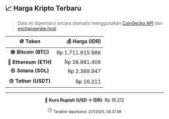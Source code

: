 

<!-- HARGA_KRIPTO -->
## 📈 Harga Kripto Terbaru

> Data ini diperbarui secara otomatis menggunakan [CoinGecko API](https://www.coingecko.com/) dan [exchangerate.host](https://exchangerate.host/)

<div align="center">

| 🪙 Token | 💰 Harga (IDR) |
|:------:|---------------:|
| 🟠 **Bitcoin (BTC)**   | Rp 1.711.915.986 |
| 🔵 **Ethereum (ETH)**  | Rp 38.981.406 |
| 🟣 **Solana (SOL)**    | Rp 2.389.947 |
| 🟢 **Tether (USDT)**   | Rp 16.211 |

---

💱 **Kurs Rupiah (USD → IDR)**: Rp 16.212

🕒 <sub>Terakhir diperbarui: 2/7/2025, 08.37.48</sub>

</div>
<!-- /HARGA_KRIPTO -->